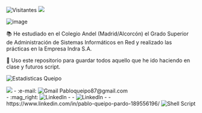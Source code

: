 ![Visitantes](https://visitor-badge.glitch.me/badge?page_id=pabloqueipo)
<img src="https://user-images.githubusercontent.com/55170175/114474409-87dd6800-9bcc-11eb-9ca0-538bd30ae29b.png" />

![image](https://user-images.githubusercontent.com/55402074/114670572-7054cb00-9d03-11eb-8866-403da1fa1991.png)


:books: He estudiado en el Colegio Andel  (Madrid/Alcorcón) el Grado Superior de Administración de Sistemas Informáticos en Red y realizado las prácticas en la Empresa Indra S.A.

:microscope: Uso este repositorio para guardar todos aquello que he ido haciendo en clase y futuros script.


![Estadisticas Queipo](https://github-readme-stats.vercel.app/api?username=pabloqueipo&show_icons=true&theme=radical)

<img src="https://user-images.githubusercontent.com/55170175/114474409-87dd6800-9bcc-11eb-9ca0-538bd30ae29b.png" />
- :e-mail: <img alt="Gmail" src="https://img.shields.io/badge/Gmail-D14836?style=for-the-badge&logo=gmail&logoColor=white" /> Pabloqueipo87@gmail.com </br>
- :mag_right: 	<img alt="LinkedIn" src="https://www.linkedin.com/in/pablo-queipo-pardo-189556196/&style=for-the-badge&logo=linkedin&logoColor=white" /> 
- 
- <img alt="LinkedIn" src="https://img.shields.io/badge/linkedin%20-%230077B5.svg?&style=for-the-badge&logo=linkedin&logoColor=white"/>
- 
- https://www.linkedin.com/in/pablo-queipo-pardo-189556196/

<img alt="Shell Script" src="https://img.shields.io/badge/shell_script%20-%23121011.svg?&style=for-the-badge&logo=gnu-bash&logoColor=white"/>
